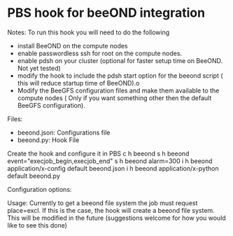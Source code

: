 # PBS hook for beeOND integration
Notes:
To run this hook you will need to do the following
- install BeeOND on the compute nodes
- enable passwordless ssh for root on the compute nodes. 
- enable pdsh on your cluster (optional for faster setup time on BeeOND. Not yet tested)
 - modify the hook to include the pdsh start option for the beeond script ( this will reduce startup time of BeeOND).o
- Modify the BeeGFS configuration files and make them available to the compute nodes ( Only if you want something other then the default BeeGFS configuration).

Files:
- beeond.json: Configurations file
- beeond.py: Hook File

Create the hook and configure it in PBS
c h beeond
s h beeond event="execjob_begin,execjob_end"
s h beeond alarm=300
i h beeond application/x-config default beeond.json
i h beeond application/x-python default beeond.py


Configuration options:
<Need to be added>

Usage:
Currently to get a beeond file system the job must request place=excl. If this is the case, the hook will create a beeond file system. This will be modified in the future (suggestions welcome for how you would like to see this done)

